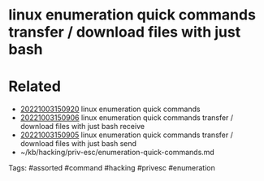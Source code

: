 # linux enumeration quick commands transfer / download files with just bash

# Related
- [20221003150920](/zet/20221003150920/README.md) linux enumeration quick commands
- [20221003150906](/zet/20221003150906/README.md) linux enumeration quick commands transfer / download files with just bash receive
- [20221003150905](/zet/20221003150905/README.md) linux enumeration quick commands transfer / download files with just bash send
- ~/kb/hacking/priv-esc/enumeration-quick-commands.md

Tags:
    #assorted #command #hacking #privesc #enumeration
